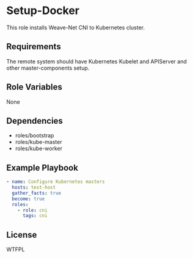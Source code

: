 Setup-Docker
=========

This role installs Weave-Net CNI to Kubernetes cluster.

Requirements
------------

The remote system should have Kubernetes Kubelet and APIServer and other master-components setup.

Role Variables
--------------

None

Dependencies
------------

* roles/bootstrap
* roles/kube-master
* roles/kube-worker

Example Playbook
----------------

```yaml
- name: Configure Kubernetes masters
  hosts: test-host
  gather_facts: true
  become: true
  roles:
    - role: cni
      tags: cni
```

License
-------

WTFPL

